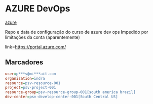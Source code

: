 # AZURE DevOps

[azure](https://learn.microsoft.com/pt-br/azure/devops/pipelines/create-first-pipeline?view=azure-devops)

Repo e data de configuração do curso de azure dev ops
Impedido por limitações da conta (aparentemente)


link=https://portal.azure.com/

## Marcadores

```ini
user=p***v@mi***ait.com
organization=indra
resource=psv-resource-001
project=psv-project-001
resource-group=psv-resource-group-001[south america brazil]
dev-center=psv-develop-center-001[South Central US]
```

